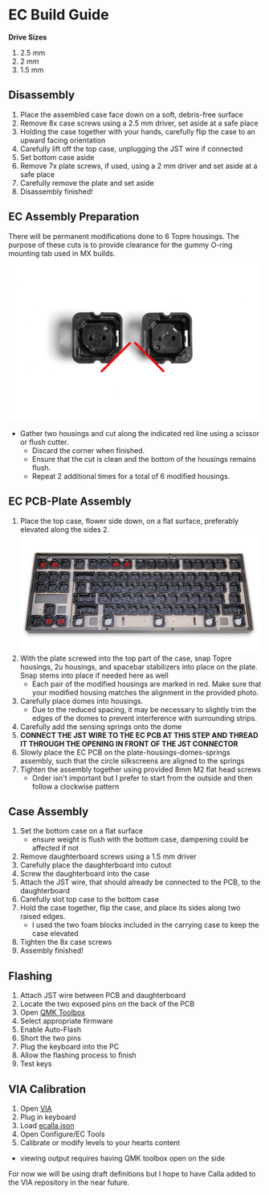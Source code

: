 
# EC Build Guide
**Drive Sizes**
1. 2.5 mm
2. 2 mm
3. 1.5 mm
## Disassembly
1. Place the assembled case face down on a soft, debris-free surface
2. Remove 8x case screws using a 2.5 mm driver, set aside at a safe place
3. Holding the case together with your hands, carefully flip the case to an upward facing orientation
4. Carefully lift off the top case, unplugging the JST wire if connected
5. Set bottom case aside
6. Remove 7x plate screws, if used, using a 2 mm driver and set aside at a safe  place
7. Carefully remove the plate and set aside
8. Disassembly finished!
## EC Assembly Preparation
There will be permanent modifications done to 6 Topre housings. The purpose of these cuts is to provide clearance for the gummy O-ring mounting tab used in MX builds.
![topcase-plate-housings assembly](../../misc/images/EC1.png)
-   Gather two housings and cut along the indicated red line using a scissor or flush cutter.
    -   Discard the corner when finished.
    -   Ensure that the cut is clean and the bottom of the housings remains flush.
    -   Repeat 2 additional times for a total of 6 modified housings.
## EC PCB-Plate Assembly
1. Place the top case, flower side down, on a flat surface, preferably elevated along the sides
2.![topcase-plate-housings assembly](../../misc/images/EC2.png)
3. With the plate screwed into the top part of the case,  snap Topre housings, 2u housings, and spacebar stabilizers into place on the plate. Snap stems into place if needed here as well
    -   Each pair of the modified housings are marked in red. Make sure that your modified housing matches the alignment in the provided photo.
4. Carefully place domes into housings.
    -   Due to the reduced spacing, it may be necessary to slightly trim the edges of the domes to prevent interference with surrounding strips.
5. Carefully add the sensing springs onto the dome
6. **CONNECT THE JST WIRE TO THE EC PCB AT THIS STEP AND THREAD IT THROUGH THE OPENING IN FRONT OF THE JST CONNECTOR**
7. Slowly place the EC PCB on the plate-housings-domes-springs assembly, such that the circle silkscreens are aligned to the springs
8. Tighten the assembly together using provided 8mm M2 flat head screws
	- Order isn't important but I prefer to start from the outside and then follow a clockwise pattern
## Case Assembly
1. Set the bottom case on a flat surface
	- ensure weight is flush with the bottom case, dampening could be affected if not
2. Remove daughterboard screws using a 1.5 mm driver
3. Carefully place the daughterboard into cutout
4. Screw the daughterboard into the case 
5. Attach the JST wire, that should already be connected to the PCB, to the daughterboard
9. Carefully slot top case to the bottom case
10. Hold the case together, flip the case, and place its sides along two raised edges. 
	- I used the two foam blocks included in the carrying case to keep the case elevated
11. Tighten the 8x case screws
12. Assembly finished!
## Flashing
1. Attach JST wire between PCB and daughterboard
3. Locate the two exposed pins on the back of the PCB
4. Open [QMK Toolbox](https://www.google.com/search?q=qmk+toolbox&rlz=1C1CHBF_enUS1049US1049&oq=qmk+toolbox&gs_lcrp=EgZjaHJvbWUyBggAEEUYOdIBCDE2MzNqMGo3qAIAsAIA&sourceid=chrome&ie=UTF-8)
5. Select appropriate firmware
6. Enable Auto-Flash
7. Short the two pins
8. Plug the keyboard into the PC
9. Allow the flashing process to finish
10. Test keys
## VIA Calibration
1. Open [VIA](https://www.caniusevia.com/)
2. Plug in keyboard
3. Load [ecalla.json](../../ecalla.json)
4. Open Configure/EC Tools
5. Calibrate or modify levels to your hearts content
- viewing output requires having QMK toolbox open on the side



For now we will be using draft definitions but I hope to have Calla added to the VIA repository in the near future.
